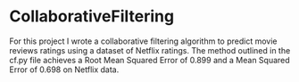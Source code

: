 # CollaborativeFiltering
For this project I wrote a collaborative filtering algorithm to predict movie reviews ratings using a dataset of Netflix ratings. The method outlined in the cf.py file achieves a Root Mean Squared Error of 0.899 and a Mean Squared Error of 0.698 on Netflix data.


